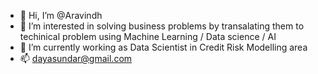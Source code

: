- 👋 Hi, I’m @Aravindh
- 👀 I’m interested in solving business problems by transalating them to techinical problem using Machine Learning / Data science / AI 
- 🌱 I’m currently working as Data Scientist in Credit Risk Modelling area 
- 📫 dayasundar@gmail.com

<!---
dayasundar/dayasundar is a ✨ special ✨ repository because its `README.md` (this file) appears on your GitHub profile.
You can click the Preview link to take a look at your changes.
--->

